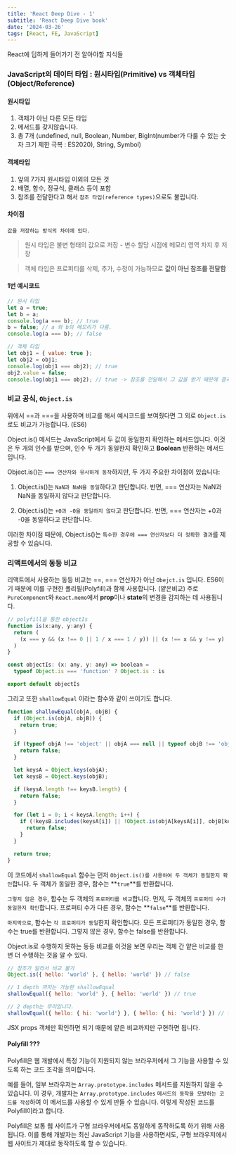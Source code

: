 ```yaml
---
title: 'React Deep Dive - 1'
subtitle: 'React Deep Dive book'
date: '2024-03-26'
tags: [React, FE, JavaScript]
---
```


React에 딥하게 들어가기 전 알아야할 지식들 

### JavaScript의 데이터 타입 : 원시타입(Primitive) vs 객체타입(Object/Reference)

#### 원시타입 

1. 객체가 아닌 다른 모든 타입
2. 메서드를 갖지않습니다.
3. 총 7개 (undefined, null, Boolean, Number, BigInt(number가 다룰 수 있는 숫자 크기 제한 극복 : ES2020), String, Symbol)

#### 객체타입

1. 앞의 7가지 원시타입 이외의 모든 것
2. 배열, 함수, 정규식, 클래스 등이 포함
3. 참조를 전달한다고 해서 `참조 타입(reference types)`으로도 불립니다.

#### 차이점

`값을 저장하는 방식의 차이에 있다.`

> 원시 타입은 불변 형태의 값으로 저장 - 변수 할당 시점에 메모리 영역 차지 후 저장

> 객체 타입은 프로퍼티를 삭제, 추가, 수정이 가능하므로 **값이 아닌 참조를 전달함**

#### 1번 예시코드

```javascript
// 원시 타입
let a = true;
let b = a;
console.log(a === b); // true
b = false; // a 와 b의 메모리가 다름.
console.log(a === b); // false

// 객체 타입
let obj1 = { value: true };
let obj2 = obj1;
console.log(obj1 === obj2); // true
obj2.value = false;
console.log(obj1 === obj2); // true -> 참조를 전달해서 그 값을 받기 때문에 결국 둘 다 바뀜.
```

### 비교 공식, `Object.is`

위에서 ==과 ===을 사용하며 비교를 해서 예시코드를 보여줬다면 그 외로 `Object.is`로도 비교가 가능합니다. (ES6)

Object.is() 메서드는 JavaScript에서 두 값이 동일한지 확인하는 메서드입니다. 이것은 두 개의 인수를 받으며, 인수 두 개가 동일한지 확인하고 **Boolean** 반환하는 메서드입니다.

Object.is()는 `=== 연산자와 유사하게 동작`하지만, 두 가지 주요한 차이점이 있습니다:

1. Object.is()는 `NaN과 NaN을 동일`하다고 판단합니다. 반면, === 연산자는 NaN과 NaN을 동일하지 않다고 판단합니다.

2. Object.is()는 `+0과 -0을 동일하지 않다`고 판단합니다. 반면, === 연산자는 +0과 -0을 동일하다고 판단합니다.
    
이러한 차이점 때문에, Object.is()는 `특수한 경우에 === 연산자보다 더 정확한 결과`를 제공할 수 있습니다.

### 리액트에서의 동등 비교

리액트에서 사용하는 동등 비교는 ==, === 연산자가 아닌 `Obejct.is` 입니다. ES6이기 때문에 이를 구현한 폴리필(Polyfill)과 함께 사용합니다. (얕은비교)
주로 `PureComponent`와 `React.memo`에서 **prop**이나 **state**의 변경을 감지하는 데 사용됩니다.

```javascript
// polyfill을 통한 objectIs 
function is(x:any, y:any) {
  return (
    (x === y && (x !== 0 || 1 / x === 1 / y)) || (x !== x && y !== y)
  )
}

const objectIs: (x: any, y: any) => boolean =
  typeof Object.is === 'function' ? Object.is : is

export default objectIs
```

그리고 또한 `shallowEqual` 이라는 함수와 같이 쓰이기도 합니다.

```javascript
function shallowEqual(objA, objB) {
  if (Object.is(objA, objB)) {
    return true;
  }

  if (typeof objA !== 'object' || objA === null || typeof objB !== 'object' || objB === null) {
    return false;
  }

  let keysA = Object.keys(objA);
  let keysB = Object.keys(objB);

  if (keysA.length !== keysB.length) {
    return false;
  }

  for (let i = 0; i < keysA.length; i++) {
    if (!keysB.includes(keysA[i]) || !Object.is(objA[keysA[i]], objB[keysA[i]])) {
      return false;
    }
  }

  return true;
}
```
이 코드에서 `shallowEqual` 함수는 먼저 `Object.is()를 사용하여 두 객체가 동일한지 확인`합니다. 두 객체가 동일한 경우, 함수는 **`true`**를 반환합니다.

`그렇지 않은 경우`, 함수는 두 객체의 `프로퍼티를 비교`합니다. 먼저, 두 객체의 `프로퍼티 수가 동일한지 확인`합니다. 프로퍼티 수가 다른 경우, 함수는 **`false`**를 반환합니다.

`마지막으로`, 함수는 `각 프로퍼티가 동일`한지 확인합니다. 모든 프로퍼티가 동일한 경우, 함수는 true를 반환합니다. 그렇지 않은 경우, 함수는 false를 반환합니다.

Object.is로 수행하지 못하는 동등 비교를 이것을 보면 우리는 객체 간 얕은 비교를 한 번 더 수행하는 것을 알 수 있다.

```javascript
// 참조가 달라서 비교 불가
Object.is({ hello: 'world' }, { hello: 'world' }) // false

// 1 depth 까지는 가능한 shallowEqual
shallowEqual({ hello: 'world' }, { hello: 'world' }) // true

// 2 depth는 무리입니다.
shallowEqual({ hello: { hi: 'world'} }, { hello: { hi: 'world'} }) // false
```
JSX props 객체만 확인하면 되기 때문에 얕은 비교까지만 구현하면 됩니다.

#### Polyfill ???

Polyfill은 웹 개발에서 특정 기능이 지원되지 않는 브라우저에서 그 기능을 사용할 수 있도록 하는 코드 조각을 의미합니다.

예를 들어, 일부 브라우저는 `Array.prototype.includes` 메서드를 지원하지 않을 수 있습니다. 이 경우, 개발자는 `Array.prototype.includes` `메서드의 동작을 모방하는 코드를 작성`하여 이 메서드를 사용할 수 있게 만들 수 있습니다. 이렇게 작성된 코드를 Polyfill이라고 합니다.

Polyfill은 보통 웹 사이트가 구형 브라우저에서도 동일하게 동작하도록 하기 위해 사용됩니다. 이를 통해 개발자는 최신 JavaScript 기능을 사용하면서도, 구형 브라우저에서 웹 사이트가 제대로 동작하도록 할 수 있습니다.


